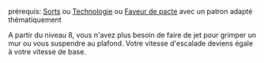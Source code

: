 prérequis: [Sorts](../../1.%20Talent%20de%20base/Sorts.md) ou [Technologie](../../1.%20Talent%20de%20base/Technologie.md) ou [Faveur de pacte](../../1.%20Talent%20de%20base/Faveur%20de%20pacte.md) avec un patron adapté thématiquement

A partir du niveau 8, vous n'avez plus besoin de faire de jet pour grimper un mur ou vous suspendre au plafond. Votre vitesse d'escalade deviens égale à votre vitesse de base.